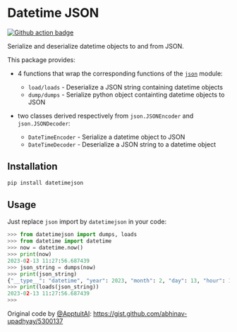 # Datetime JSON

[![Github action badge](https://github.com/boileaum/datetimejson/actions/workflows/test.yml/badge.svg)](https://github.com/boileaum/datetimejson/actions)

Serialize and deserialize datetime objects to and from JSON.

This package provides:

* 4 functions that wrap the corresponding functions of the [`json`](https://docs.python.org/fr/3/library/json.html) module:
    - `load/loads` - Deserialize a JSON string containing datetime objects
    - `dump/dumps` - Serialize python object containting datetime objects to JSON

* two classes derived respectively from `json.JSONEncoder` and `json.JSONDecoder`:
    - `DateTimeEncoder` - Serialize a datetime object to JSON
    - `DateTimeDecoder` - Deserialize a JSON string to a datetime object

## Installation

```bash
pip install datetimejson
```

## Usage

Just replace `json` import by `datetimejson` in your code:

```python
>>> from datetimejson import dumps, loads
>>> from datetime import datetime
>>> now = datetime.now()
>>> print(now)
2023-02-13 11:27:56.687439
>>> json_string = dumps(now)
>>> print(json_string)
{"__type__": "datetime", "year": 2023, "month": 2, "day": 13, "hour": 11, "minute": 27, "second": 56, "microsecond": 687439}
>>> print(loads(json_string))
2023-02-13 11:27:56.687439
>>> 
```

Original code by [@ApptuitAI](https://github.com/ApptuitAI): <https://gist.github.com/abhinav-upadhyay/5300137>
